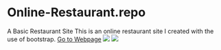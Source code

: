 # Online-Restaurant.repo
A Basic Restaurant Site
This is an online restaurant site I created with the use of bootstrap.
<a href='https://maywedadev.github.io/Online-Restaurant.repo/index.html'>Go to Webpage</a>
<img src='https://maywedadev.github.io/assets/Alyce.PNG'></img>
<img src='https://maywedadev.github.io/assets/Screenshot_20220716-191050.png'></img>